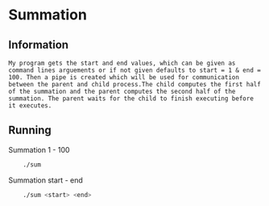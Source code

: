 # Summation

## Information

    My program gets the start and end values, which can be given as command lines arguements or if not given defaults to start = 1 & end = 100. Then a pipe is created which will be used for communication between the parent and child process.The child computes the first half of the summation and the parent computes the second half of the summation. The parent waits for the child to finish executing before it executes.

## Running

Summation 1 - 100
```bash
    ./sum
```
Summation start - end
```bash
    ./sum <start> <end>
```